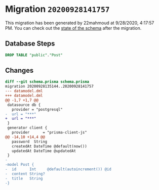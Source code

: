 # Migration `20200928141757`

This migration has been generated by 22mahmoud at 9/28/2020, 4:17:57 PM.
You can check out the [state of the schema](./schema.prisma) after the migration.

## Database Steps

```sql
DROP TABLE "public"."Post"
```

## Changes

```diff
diff --git schema.prisma schema.prisma
migration 20200928135144..20200928141757
--- datamodel.dml
+++ datamodel.dml
@@ -1,7 +1,7 @@
 datasource db {
   provider = "postgresql"
-  url = "***"
+  url = "***"
 }
 generator client {
   provider      = "prisma-client-js"
@@ -14,10 +14,4 @@
   password  String  
   createdAt DateTime @default(now())
   updatedAt DateTime @updatedAt
 }
-
-model Post {
-  id      Int     @default(autoincrement()) @id
-  content String?
-  title   String
-}
```


